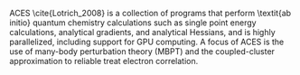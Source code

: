 ACES \\cite{Lotrich_2008} is a collection of programs that perform \textit{ab initio} quantum chemistry calculations such as single point energy calculations, analytical gradients, and analytical Hessians, and is highly parallelized, including support for GPU computing.
A focus of ACES is the use of many-body perturbation theory (MBPT) and the coupled-cluster approximation to reliable treat electron correlation.
